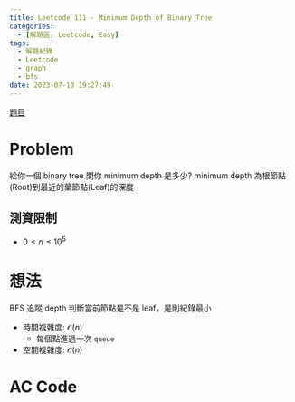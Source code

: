 ```yaml
---
title: Leetcode 111 - Minimum Depth of Binary Tree
categories:
  - [解題區, Leetcode, Easy]
tags:
  - 解題紀錄
  - Leetcode
  - graph
  - bfs
date: 2023-07-10 19:27:49
---
```


[題目](https://leetcode.com/problems/minimum-depth-of-binary-tree/description/)

# Problem

給你一個 binary tree 問你 minimum depth 是多少?
minimum depth 為根節點(Root)到最近的葉節點(Leaf)的深度

## 測資限制

- $0 \le n \le 10^5$

# 想法

BFS 追蹤 depth 判斷當前節點是不是 leaf，是則紀錄最小

- 時間複雜度: $\mathcal{O}(n)$
    - 每個點進過一次 `queue`
- 空間複雜度: $\mathcal{O}(n)$

# AC Code

<script src="https://emgithub.com/embed-v2.js?target=https%3A%2F%2Fgithub.com%2Froy4801%2Fsolved_problems%2Fblob%2Fmaster%2Fleetcode%2F111.cpp%23L18-L36&style=github&type=code&showBorder=on&showLineNumbers=on&showFileMeta=on&showFullPath=on&showCopy=on"></script>

